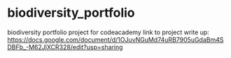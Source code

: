 # biodiversity_portfolio
biodiversity portfolio project for codeacademy
link to project write up:
https://docs.google.com/document/d/1OJuvNGuMd74uRB7905uGdaBm4SDBFb_-M62JlXCR328/edit?usp=sharing
